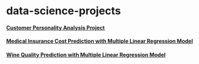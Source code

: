# data-science-projects

#### [Customer Personality Analysis Project](Customer_Personality_Analysis_Project)

#### [Medical Insurance Cost Prediction with Multiple Linear Regression Model](Medical_Insurance_Cost_Prediction_with_Multiple_Linear_Regression_Model)

#### [Wine Quality Prediction with Multiple Linear Regression Model](Wine_Quality_Prediction_with_Multiple_Linear_Regression_Model)
